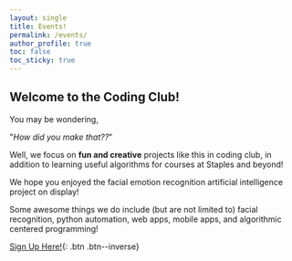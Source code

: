 ```yaml
---
layout: single
title: Events!
permalink: /events/
author_profile: true
toc: false
toc_sticky: true
---
```

## Welcome to the Coding Club!
You may be wondering, 

"*How did you make that??*"

Well, we focus on **fun and creative** projects like this in coding club, in addition to learning useful algorithms for courses at Staples and beyond!

We hope you enjoyed the facial emotion recognition artificial intelligence project on display!

Some awesome things we do include (but are not limited to) facial recognition, python automation, web apps, mobile apps, and algorithmic centered programming!

[Sign Up Here!](https://forms.gle/jpdUjGLzxYpTbewv7){: .btn .btn--inverse}
